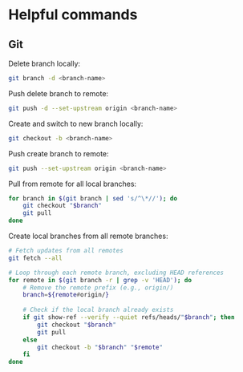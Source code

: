 # Helpful commands

## Git

Delete branch locally:

```bash
git branch -d <branch-name>
```

Push delete branch to remote:

```bash
git push -d --set-upstream origin <branch-name>
```

Create and switch to new branch locally:

```bash
git checkout -b <branch-name>
```

Push create branch to remote:

```bash
git push --set-upstream origin <branch-name>
```

Pull from remote for all local branches:

```bash
for branch in $(git branch | sed 's/^\*//'); do
    git checkout "$branch"
    git pull
done
```

Create local branches from all remote branches:

```bash
# Fetch updates from all remotes
git fetch --all

# Loop through each remote branch, excluding HEAD references
for remote in $(git branch -r | grep -v 'HEAD'); do
    # Remove the remote prefix (e.g., origin/)
    branch=${remote#origin/}
    
    # Check if the local branch already exists
    if git show-ref --verify --quiet refs/heads/"$branch"; then
        git checkout "$branch"
        git pull
    else
        git checkout -b "$branch" "$remote"
    fi
done
```
